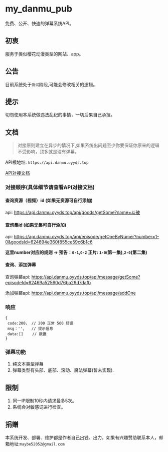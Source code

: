 # my_danmu_pub
免费、公开、快速的弹幕系统API。

## 初衷
服务于类似樱花动漫类型的网站、app。

## 公告
目前系统处于`测试`阶段,可能会修改相关的逻辑。

## 提示
切勿使用本系统做违法乱纪的事情，一切后果自己承担。

## 文档
> 对接原则建立在异步的情况下,如果系统出问题至少你要保证你原来的逻辑不受影响，顶多就是没有弹幕。

API根地址: `https://api.danmu.oyyds.top`

[API对接文档](https://console-docs.apipost.cn/doc.html?url=508e9181d81a978c&salt=d92a27922cea066a#b9ce2fcf-2f24-4f5c-8b93-c82254714851)

### 对接顺序(具体细节请查看API对接文档)
 #### 查询资源（视频）id (如果无资源可自行添加)
 api: https://api.danmu.oyyds.top/api/goods/getSome?name=斗破

 #### 查询集id (如果无集可自行添加)
 api: https://api.danmu.oyyds.top/api/episode/getOneByNumer?number=1-0&goodsId=624694e360f855ce59c6b1c6
 
**这里number对应的规则 -> 预告：`0-1`,`0-2` 正片: `1-0`(第一集),`2-0`(第二集)**

 #### 查询、添加弹幕 
 查询弹幕api: https://api.danmu.oyyds.top/api/message/getSome?episodeId=62469a52560d76ba26d7dafb
 
 添加弹幕api: https://api.danmu.oyyds.top/api/message/addOne
 
### 响应
```
{
 code:200， // 200 正常 500 错误 
 msg：'',   // 提示信息
 data:[]    // 数据
}
```

### 弹幕功能
1. 纯文本类型弹幕
2. 弹幕类型有头部、底部、滚动、魔法弹幕(暂未实现).

## 限制

1. 同一IP限制10秒内请求最多5次。
2. 系统会对敏感词进行检查。

## 捐赠

本系统开发、部署、维护都是作者自己出钱、出力，如果有兴趣赞助联系本人，邮箱地址:`maybe52052@gmail.com`
